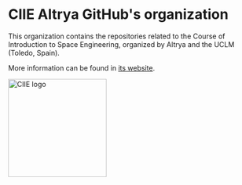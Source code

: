 # CIIE Altrya GitHub's organization

This organization contains the repositories related to the Course of Introduction to Space Engineering, organized by Altrya and the UCLM (Toledo, Spain).

More information can be found in [its website](https://ciia-altrya-uclm.github.io/).

<img src="https://ciie-altrya-uclm.github.io/assets/img/logos/logo_curso.svg" alt="CIIE logo" width="200">
